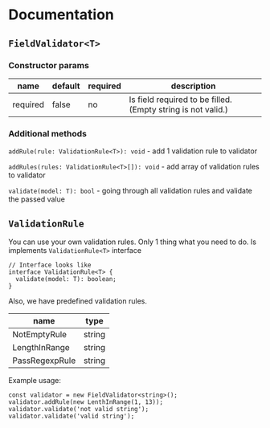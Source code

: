 # Documentation

## `FieldValidator<T>`
### Constructor params
| name | default | required | description |
| --- | --- | --- | --- |
| required | false | no | Is field required to be filled. (Empty string is not valid.) |


### Additional methods

```addRule(rule: ValidationRule<T>): void``` - add 1 validation rule to validator

```addRules(rules: ValidationRule<T>[]): void``` - add array of validation rules to validator

```validate(model: T): bool``` - going through all validation rules and validate the passed value


## `ValidationRule`

You can use your own validation rules. Only 1 thing what you need to do. Is implements `ValidationRule<T>` interface

```
// Interface looks like
interface ValidationRule<T> {
  validate(model: T): boolean;
}
```

Also, we have predefined validation rules.

| name | type |
| --- | --- |
| NotEmptyRule | string |
| LengthInRange | string |
| PassRegexpRule | string |

Example usage:

```
const validator = new FieldValidator<string>();
validator.addRule(new LenthInRange(1, 13));
validator.validate('not valid string');
validator.validate('valid string');
```
